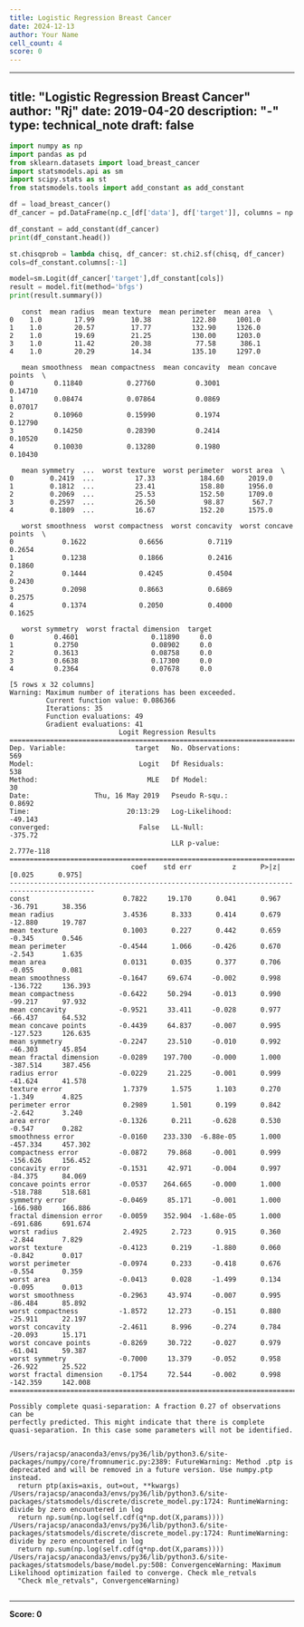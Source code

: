 ```yaml
---
title: Logistic Regression Breast Cancer
date: 2024-12-13
author: Your Name
cell_count: 4
score: 0
---
```


---
title: "Logistic Regression Breast Cancer"
author: "Rj"
date: 2019-04-20
description: "-"
type: technical_note
draft: false
---

```python
import numpy as np
import pandas as pd
from sklearn.datasets import load_breast_cancer
import statsmodels.api as sm
import scipy.stats as st
from statsmodels.tools import add_constant as add_constant
```


```python
df = load_breast_cancer()
df_cancer = pd.DataFrame(np.c_[df['data'], df['target']], columns = np.append(df['feature_names'], ['target']))

df_constant = add_constant(df_cancer)
print(df_constant.head())

st.chisqprob = lambda chisq, df_cancer: st.chi2.sf(chisq, df_cancer)
cols=df_constant.columns[:-1]

model=sm.Logit(df_cancer['target'],df_constant[cols])
result = model.fit(method='bfgs')
print(result.summary())
```

       const  mean radius  mean texture  mean perimeter  mean area  \
    0    1.0        17.99         10.38          122.80     1001.0   
    1    1.0        20.57         17.77          132.90     1326.0   
    2    1.0        19.69         21.25          130.00     1203.0   
    3    1.0        11.42         20.38           77.58      386.1   
    4    1.0        20.29         14.34          135.10     1297.0   
    
       mean smoothness  mean compactness  mean concavity  mean concave points  \
    0          0.11840           0.27760          0.3001              0.14710   
    1          0.08474           0.07864          0.0869              0.07017   
    2          0.10960           0.15990          0.1974              0.12790   
    3          0.14250           0.28390          0.2414              0.10520   
    4          0.10030           0.13280          0.1980              0.10430   
    
       mean symmetry  ...  worst texture  worst perimeter  worst area  \
    0         0.2419  ...          17.33           184.60      2019.0   
    1         0.1812  ...          23.41           158.80      1956.0   
    2         0.2069  ...          25.53           152.50      1709.0   
    3         0.2597  ...          26.50            98.87       567.7   
    4         0.1809  ...          16.67           152.20      1575.0   
    
       worst smoothness  worst compactness  worst concavity  worst concave points  \
    0            0.1622             0.6656           0.7119                0.2654   
    1            0.1238             0.1866           0.2416                0.1860   
    2            0.1444             0.4245           0.4504                0.2430   
    3            0.2098             0.8663           0.6869                0.2575   
    4            0.1374             0.2050           0.4000                0.1625   
    
       worst symmetry  worst fractal dimension  target  
    0          0.4601                  0.11890     0.0  
    1          0.2750                  0.08902     0.0  
    2          0.3613                  0.08758     0.0  
    3          0.6638                  0.17300     0.0  
    4          0.2364                  0.07678     0.0  
    
    [5 rows x 32 columns]
    Warning: Maximum number of iterations has been exceeded.
             Current function value: 0.086366
             Iterations: 35
             Function evaluations: 49
             Gradient evaluations: 41
                               Logit Regression Results                           
    ==============================================================================
    Dep. Variable:                 target   No. Observations:                  569
    Model:                          Logit   Df Residuals:                      538
    Method:                           MLE   Df Model:                           30
    Date:                Thu, 16 May 2019   Pseudo R-squ.:                  0.8692
    Time:                        20:13:29   Log-Likelihood:                -49.143
    converged:                      False   LL-Null:                       -375.72
                                            LLR p-value:                2.777e-118
    ===========================================================================================
                                  coef    std err          z      P>|z|      [0.025      0.975]
    -------------------------------------------------------------------------------------------
    const                       0.7822     19.170      0.041      0.967     -36.791      38.356
    mean radius                 3.4536      8.333      0.414      0.679     -12.880      19.787
    mean texture                0.1003      0.227      0.442      0.659      -0.345       0.546
    mean perimeter             -0.4544      1.066     -0.426      0.670      -2.543       1.635
    mean area                   0.0131      0.035      0.377      0.706      -0.055       0.081
    mean smoothness            -0.1647     69.674     -0.002      0.998    -136.722     136.393
    mean compactness           -0.6422     50.294     -0.013      0.990     -99.217      97.932
    mean concavity             -0.9521     33.411     -0.028      0.977     -66.437      64.532
    mean concave points        -0.4439     64.837     -0.007      0.995    -127.523     126.635
    mean symmetry              -0.2247     23.510     -0.010      0.992     -46.303      45.854
    mean fractal dimension     -0.0289    197.700     -0.000      1.000    -387.514     387.456
    radius error               -0.0229     21.225     -0.001      0.999     -41.624      41.578
    texture error               1.7379      1.575      1.103      0.270      -1.349       4.825
    perimeter error             0.2989      1.501      0.199      0.842      -2.642       3.240
    area error                 -0.1326      0.211     -0.628      0.530      -0.547       0.282
    smoothness error           -0.0160    233.330  -6.88e-05      1.000    -457.334     457.302
    compactness error          -0.0872     79.868     -0.001      0.999    -156.626     156.452
    concavity error            -0.1531     42.971     -0.004      0.997     -84.375      84.069
    concave points error       -0.0537    264.665     -0.000      1.000    -518.788     518.681
    symmetry error             -0.0469     85.171     -0.001      1.000    -166.980     166.886
    fractal dimension error    -0.0059    352.904  -1.68e-05      1.000    -691.686     691.674
    worst radius                2.4925      2.723      0.915      0.360      -2.844       7.829
    worst texture              -0.4123      0.219     -1.880      0.060      -0.842       0.017
    worst perimeter            -0.0974      0.233     -0.418      0.676      -0.554       0.359
    worst area                 -0.0413      0.028     -1.499      0.134      -0.095       0.013
    worst smoothness           -0.2963     43.974     -0.007      0.995     -86.484      85.892
    worst compactness          -1.8572     12.273     -0.151      0.880     -25.911      22.197
    worst concavity            -2.4611      8.996     -0.274      0.784     -20.093      15.171
    worst concave points       -0.8269     30.722     -0.027      0.979     -61.041      59.387
    worst symmetry             -0.7000     13.379     -0.052      0.958     -26.922      25.522
    worst fractal dimension    -0.1754     72.544     -0.002      0.998    -142.359     142.008
    ===========================================================================================
    
    Possibly complete quasi-separation: A fraction 0.27 of observations can be
    perfectly predicted. This might indicate that there is complete
    quasi-separation. In this case some parameters will not be identified.


    /Users/rajacsp/anaconda3/envs/py36/lib/python3.6/site-packages/numpy/core/fromnumeric.py:2389: FutureWarning: Method .ptp is deprecated and will be removed in a future version. Use numpy.ptp instead.
      return ptp(axis=axis, out=out, **kwargs)
    /Users/rajacsp/anaconda3/envs/py36/lib/python3.6/site-packages/statsmodels/discrete/discrete_model.py:1724: RuntimeWarning: divide by zero encountered in log
      return np.sum(np.log(self.cdf(q*np.dot(X,params))))
    /Users/rajacsp/anaconda3/envs/py36/lib/python3.6/site-packages/statsmodels/discrete/discrete_model.py:1724: RuntimeWarning: divide by zero encountered in log
      return np.sum(np.log(self.cdf(q*np.dot(X,params))))
    /Users/rajacsp/anaconda3/envs/py36/lib/python3.6/site-packages/statsmodels/base/model.py:508: ConvergenceWarning: Maximum Likelihood optimization failed to converge. Check mle_retvals
      "Check mle_retvals", ConvergenceWarning)



```python

```


---
**Score: 0**
